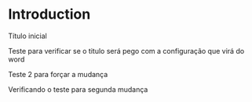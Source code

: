 # Introduction

Título inicial

Teste para verificar se o titulo será pego com a configuração que virá do word

Teste 2 para forçar a mudança

Verificando o teste para segunda mudança

